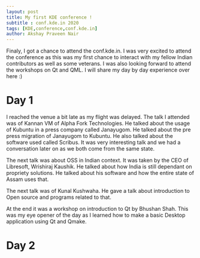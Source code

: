```yaml
---
layout: post
title: My first KDE conference !
subtitle : conf.kde.in 2020
tags: [KDE,conference,conf.kde.in]
author: Akshay Praveen Nair
---
```

Finaly, I got a chance to attend the conf.kde.in. I was very excited to attend the conference as this was my first chance to interact with my fellow Indian contributors as well as some veterans. I was also looking forward to attend the workshops on Qt and QML. I will share my day by day experience over here :)
<br>

# Day 1
I reached the venue a bit late as my flight was delayed. The talk I attended was of Kannan VM of Alpha Fork Technologies. He talked about the usage of Kubuntu in a press company called Janayugom. He talked about the pre press migration of Janayugom to Kubuntu. He also talked about the software used called Scribus. It was very interesting talk and we had a conversation later on as we both come from the same state.
<br> 

The next talk was about OSS in Indian context. It was taken by the CEO of Libresoft, Wrishiraj Kaushik. He talked about how India is still dependant on propriety solutions. He talked about his software and how the entire state of Assam uses that.
<br>

The next talk was of Kunal Kushwaha. He gave a talk about introduction to Open source and programs related to that.
<br>

At the end it was a workshop on introduction to Qt by Bhushan Shah. This was my eye opener of the day as I learned how to make a basic Desktop application using Qt and Qmake.
<br>

# Day 2